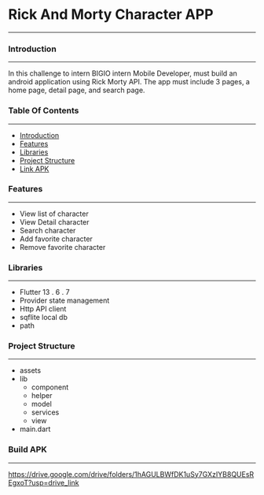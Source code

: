 # Rick And Morty Character APP
<hr/>

### Introduction
<hr/>

In this challenge to intern BIGIO intern Mobile Developer, must build an android application using Rick Morty API. The app must include 3 pages, a home page, detail page, and search page.

### Table Of Contents
<hr/>

- [ Introduction ](#intro)
- [ Features ](#feat)
- [ Libraries ](#lib)
- [ Project Structure ](#structure)
- [ Link APK ](#link)

### Features 
<hr/>

- View list of character
- View Detail character
- Search character
- Add favorite character
- Remove favorite character

### Libraries
<hr/>

- Flutter 13 . 6 . 7
- Provider state management
- Http API client
- sqflite local db
- path

### Project Structure
<hr/>

- assets
- lib
  - component
  - helper
  - model
  - services
  - view
- main.dart

### Build APK
<hr/>

https://drive.google.com/drive/folders/1hAGULBWfDK1uSy7GXzIYB8QUEsREgxoT?usp=drive_link 